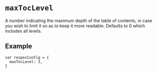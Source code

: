 # `maxTocLevel`

A number indicating the maximum depth of the table of contents, in case you wish to limit it so as to keep it more readable. Defaults to 0 which includes all levels.

## Example

```JS
var respecConfig = {
  maxTocLevel: 3,
}
```

